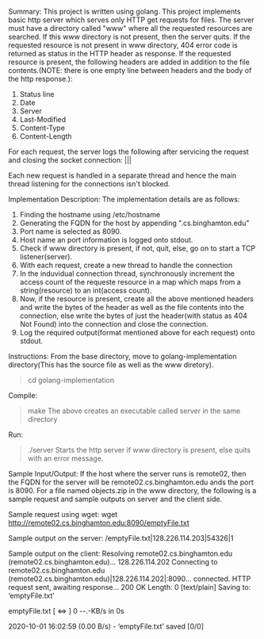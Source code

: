 Summary:
This project is written using golang. 
This project implements basic  http server which serves only HTTP get requests for files.
The server must have a directory called "www" where all the requested resources are searched. If this www directory is not present, then the server quits.
If the requested resource is not present in www directory, 404 error code is returned as status in the HTTP header as response.
If the requested resource is present, the following headers are added in addition to the file contents.(NOTE: there is one empty line between headers and the body of the http response.):
1. Status line
2. Date
3. Server
4. Last-Modified
5. Content-Type
6. Content-Length

For each request, the server logs the following after servicing the request and closing the socket connection:
<requested resource name>|<client ip address>|<client port number>|<access count of the requested resource>

Each new request is handled in a separate thread and hence the main thread listening for the connections isn't blocked.

Implementation Description:
The implementation details are as follows:
1. Finding the hostname using /etc/hostname
2. Generating the FQDN for the host by appending ".cs.binghamton.edu"
3. Port name is selected as 8090.
4. Host name an port information is logged onto stdout.
5. Check if www directory is present, if not, quit, else, go on to start a TCP listener(server).
6. With each request, create a new thread to handle the connection
7. In the induvidual connection thread, synchronously increment the access count of the requeste resource in a map which maps from a string(resource) to an int(access count).
8. Now, if the resource is present, create all the above mentioned headers and write the bytes of the header as well as the file contents into the connection, else write the bytes of just the header(with status as 404 Not Found) into the connection and close the connection. 
9. Log the required output(format mentioned above for each request) onto stdout.

Instructions:
From the base directory, move to golang-implementation directory(This has the source file as well as the www diretory).
>cd golang-implementation

Compile:
>make
The above creates an executable called server in the same directory

Run:
>./server
Starts the http server if www directory is present, else quits with  an error message.

Sample Input/Output:
If the host where the server runs is remote02, then the FQDN for the server will be remote02.cs.binghamton.edu ands the port is 8090.
For a file named objects.zip in the www directory, the following is a sample request and sample outputs on server and the client side.

Sample request using wget:
wget http://remote02.cs.binghamton.edu:8090/emptyFile.txt

Sample output on the server:
/emptyFile.txt|128.226.114.203|54326|1

Sample output on the client:
Resolving remote02.cs.binghamton.edu (remote02.cs.binghamton.edu)... 128.226.114.202
Connecting to remote02.cs.binghamton.edu (remote02.cs.binghamton.edu)|128.226.114.202|:8090... connected.
HTTP request sent, awaiting response... 200 OK
Length: 0 [text/plain]
Saving to: ‘emptyFile.txt’

emptyFile.txt                                    [ <=>                                                                                         ]       0  --.-KB/s    in 0s      

2020-10-01 16:02:59 (0.00 B/s) - ‘emptyFile.txt’ saved [0/0] 
